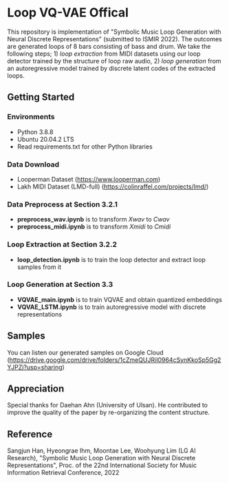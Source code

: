 # Loop VQ-VAE Offical

This repository is implementation of "Symbolic Music Loop Generation with Neural Discrete Representations" (submitted to ISMIR 2022). The outcomes are generated loops of 8 bars consisting of bass and drum. We take the following steps; 1) *loop extraction* from MIDI datasets using our loop detector trained by the structure of loop raw audio, 2) *loop generation* from an autoregressive model trained by discrete latent codes of the extracted loops.

## Getting Started

### Environments

* Python 3.8.8
* Ubuntu 20.04.2 LTS
* Read requirements.txt for other Python libraries

### Data Download

* Looperman Dataset (https://www.looperman.com)
* Lakh MIDI Dataset (LMD-full) (https://colinraffel.com/projects/lmd/)

### Data Preprocess at Section 3.2.1

* **preprocess_wav.ipynb** is to transform *Xwav* to *Cwav*
* **preprocess_midi.ipynb** is to transform *Xmidi* to *Cmidi*

### Loop Extraction at Section 3.2.2

* **loop_detection.ipynb** is to train the loop detector and extract loop samples from it

### Loop Generation at Section 3.3

* **VQVAE_main.ipynb** is to train VQVAE and obtain quantized embeddings
* **VQVAE_LSTM.ipynb** is to train autoregressive model with discrete representations

## Samples
You can listen our generated samples on Google Cloud (https://drive.google.com/drive/folders/1cZmeQUJRiI0964cSynKkoSp5Gg2YJPZj?usp=sharing)

## Appreciation
Special thanks for Daehan Ahn (University of Ulsan). He contributed to improve the quality of the paper by re-organizing the content structure.

## Reference
Sangjun Han, Hyeongrae Ihm, Moontae Lee, Woohyung Lim (LG AI Research), "Symbolic Music Loop Generation with Neural Discrete Representations", Proc. of the 22nd International Society for Music Information Retrieval Conference, 2022